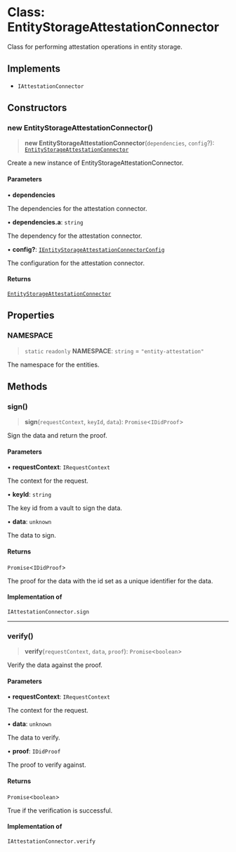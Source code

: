 # Class: EntityStorageAttestationConnector

Class for performing attestation operations in entity storage.

## Implements

- `IAttestationConnector`

## Constructors

### new EntityStorageAttestationConnector()

> **new EntityStorageAttestationConnector**(`dependencies`, `config`?): [`EntityStorageAttestationConnector`](EntityStorageAttestationConnector.md)

Create a new instance of EntityStorageAttestationConnector.

#### Parameters

• **dependencies**

The dependencies for the attestation connector.

• **dependencies.a**: `string`

The dependency for the attestation connector.

• **config?**: [`IEntityStorageAttestationConnectorConfig`](../interfaces/IEntityStorageAttestationConnectorConfig.md)

The configuration for the attestation connector.

#### Returns

[`EntityStorageAttestationConnector`](EntityStorageAttestationConnector.md)

## Properties

### NAMESPACE

> `static` `readonly` **NAMESPACE**: `string` = `"entity-attestation"`

The namespace for the entities.

## Methods

### sign()

> **sign**(`requestContext`, `keyId`, `data`): `Promise`\<`IDidProof`\>

Sign the data and return the proof.

#### Parameters

• **requestContext**: `IRequestContext`

The context for the request.

• **keyId**: `string`

The key id from a vault to sign the data.

• **data**: `unknown`

The data to sign.

#### Returns

`Promise`\<`IDidProof`\>

The proof for the data with the id set as a unique identifier for the data.

#### Implementation of

`IAttestationConnector.sign`

***

### verify()

> **verify**(`requestContext`, `data`, `proof`): `Promise`\<`boolean`\>

Verify the data against the proof.

#### Parameters

• **requestContext**: `IRequestContext`

The context for the request.

• **data**: `unknown`

The data to verify.

• **proof**: `IDidProof`

The proof to verify against.

#### Returns

`Promise`\<`boolean`\>

True if the verification is successful.

#### Implementation of

`IAttestationConnector.verify`
